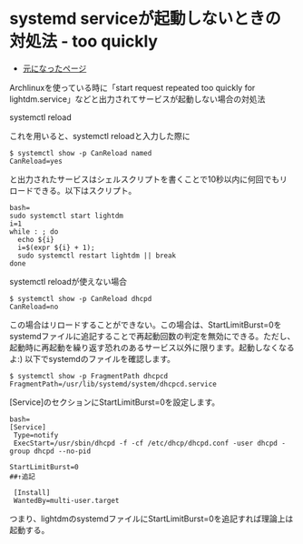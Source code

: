 # systemd serviceが起動しないときの対処法 - too quickly

- [元になったページ](https://www.hiroom2.com/2017/02/18/linux-systemd%E3%81%AEstart-request-repeated-too-quickly-for-xxx-service/)

Archlinuxを使っている時に「start request repeated too quickly for lightdm.service」などと出力されてサービスが起動しない場合の対処法

systemctl reload

これを用いると、systemctl reloadと入力した際に

```
$ systemctl show -p CanReload named
CanReload=yes
```

と出力されたサービスはシェルスクリプトを書くことで10秒以内に何回でもリロードできる。以下はスクリプト。

```
bash=
sudo systemctl start lightdm
i=1
while : ; do
  echo ${i}
  i=$(expr ${i} + 1);
  sudo systemctl restart lightdm || break
done
```

systemctl reloadが使えない場合

```
$ systemctl show -p CanReload dhcpd
CanReload=no
```

この場合はリロードすることができない。この場合は、StartLimitBurst=0をsystemdファイルに追記することで再起動回数の判定を無効にできる。ただし、起動時に再起動を繰り返す恐れのあるサービス以外に限ります。起動しなくなるよ:)
以下でsystemdのファイルを確認します。

```
$ systemctl show -p FragmentPath dhcpcd
FragmentPath=/usr/lib/systemd/system/dhcpcd.service
```

\[Service\]のセクションにStartLimitBurst=0を設定します。

```
bash=
[Service]
 Type=notify
 ExecStart=/usr/sbin/dhcpd -f -cf /etc/dhcp/dhcpd.conf -user dhcpd -group dhcpd --no-pid

StartLimitBurst=0
##↑追記

 [Install]
 WantedBy=multi-user.target
```

つまり、lightdmのsystemdファイルにStartLimitBurst=0を追記すれば理論上は起動する。